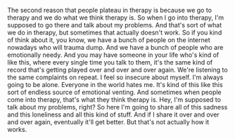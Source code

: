  The second reason that people plateau in therapy is because we go to therapy and we do what we think therapy is. So when I go into therapy, I'm supposed to go there and talk about my problems. And that's sort of what we do in therapy, but sometimes that actually doesn't work. So if you kind of think about it, you know, we have a bunch of people on the internet nowadays who will trauma dump. And we have a bunch of people who are emotionally needy. And you may have someone in your life who's kind of like this, where every single time you talk to them, it's the same kind of record that's getting played over and over and over again. We're listening to the same complaints on repeat. I feel so insecure about myself. I'm always going to be alone. Everyone in the world hates me. It's kind of this like this sort of endless source of emotional venting. And sometimes when people come into therapy, that's what they think therapy is. Hey, I'm supposed to talk about my problems, right? So here I'm going to share all of this sadness and this loneliness and all this kind of stuff. And if I share it over and over and over again, eventually it'll get better. But that's not actually how it works.